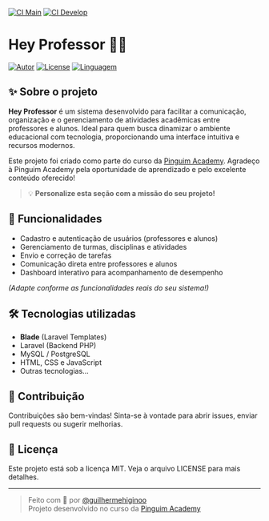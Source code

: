 [![CI Main](https://github.com/guilhermehiginoo/hey-professor/actions/workflows/laravel.yml/badge.svg?branch=develop)](https://github.com/guilhermehiginoo/hey-professor/actions/workflows/laravel.yml)
[![CI Develop](https://github.com/guilhermehiginoo/hey-professor/actions/workflows/laravel.yml/badge.svg?branch=develop)](https://github.com/guilhermehiginoo/hey-professor/actions/workflows/laravel.yml)

# Hey Professor 👨‍🏫

[![Autor](https://img.shields.io/badge/author-guilhermehiginoo-blue?style=flat-square)](https://github.com/guilhermehiginoo)
[![License](https://img.shields.io/badge/license-MIT-lightgrey?style=flat-square)](#)
[![Linguagem](https://img.shields.io/badge/feito%20em-Blade-blueviolet?style=flat-square)](#)

## ✨ Sobre o projeto

**Hey Professor** é um sistema desenvolvido para facilitar a comunicação, organização e o gerenciamento de atividades acadêmicas entre professores e alunos. Ideal para quem busca dinamizar o ambiente educacional com tecnologia, proporcionando uma interface intuitiva e recursos modernos.

Este projeto foi criado como parte do curso da [Pinguim Academy](https://pinguim.academy/dashboard). Agradeço à Pinguim Academy pela oportunidade de aprendizado e pelo excelente conteúdo oferecido!

> 💡 **Personalize esta seção com a missão do seu projeto!**

## 🚀 Funcionalidades

- Cadastro e autenticação de usuários (professores e alunos)
- Gerenciamento de turmas, disciplinas e atividades
- Envio e correção de tarefas
- Comunicação direta entre professores e alunos
- Dashboard interativo para acompanhamento de desempenho

*(Adapte conforme as funcionalidades reais do seu sistema!)*

## 🛠️ Tecnologias utilizadas

- **Blade** (Laravel Templates)
- Laravel (Backend PHP)
- MySQL / PostgreSQL
- HTML, CSS e JavaScript
- Outras tecnologias...

## 📝 Contribuição

Contribuições são bem-vindas! Sinta-se à vontade para abrir issues, enviar pull requests ou sugerir melhorias.

## 📄 Licença

Este projeto está sob a licença MIT. Veja o arquivo LICENSE para mais detalhes.

---

> Feito com 💙 por [@guilhermehiginoo](https://github.com/guilhermehiginoo)  
> Projeto desenvolvido no curso da [Pinguim Academy](https://pinguim.academy/dashboard)
